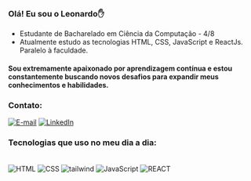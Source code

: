 ### Olá! Eu sou o Leonardo✋
<ul>
  <li> Estudante de Bacharelado em Ciência da Computação - 4/8<br/>
  <li> Atualmente estudo as tecnologias HTML, CSS, JavaScript e ReactJs. Paralelo à faculdade.
</ul>

#### Sou extremamente apaixonado por aprendizagem contínua e estou constantemente buscando novos desafios para expandir meus conhecimentos e habilidades.

### Contato:
[![E-mail](https://img.shields.io/badge/Gmail-D14836?style=for-the-badge&logo=gmail&logoColor=white)](mailto:leonardoocvrb@gmail.com) 
[![LinkedIn](https://img.shields.io/badge/LinkedIn-0077B5?style=for-the-badge&logo=linkedin&logoColor=white)](https://www.linkedin.com/in/leonardo-oc/) 
### Tecnologias que uso no meu dia a dia:
<div style="display: inline-block"><br/>
	<img align="center" alt="HTML" src="https://img.shields.io/badge/HTML5-E34F26?style=for-the-badge&logo=html5&logoColor=white"/>
	<img align="center" alt="CSS" src="https://img.shields.io/badge/CSS3-1572B6?style=for-the-badge&logo=css3&logoColor=white"/>
	<img align="center" alt="tailwind" src="https://img.shields.io/badge/Tailwind_CSS-38B2AC?style=for-the-badge&logo=tailwind-css&logoColor=white"/>
	<img align="center" alt="JavaScript" src="https://img.shields.io/badge/JavaScript-323330?style=for-the-badge&logo=javascript&logoColor=F7DF1E"/>
	<img align="center" alt="REACT" src="https://img.shields.io/badge/React-20232A?style=for-the-badge&logo=react&logoColor=61DAFB"/>
</div>
<!-- [![WhatsApp](https://img.shields.io/badge/WhatsApp-25D366?style=for-the-badge&logo=whatsapp&logoColor=white)](https://wa.me/5532999252997/?text=Olá!) -->

<!-- [![Anurag's GitHub stats-Dark](https://github-readme-stats.vercel.app/api?username=leooc1&show_icons=true&theme=dark#gh-dark-mode-only)](https://github.com/anuraghazra/github-readme-stats#gh-dark-mode-only) -->

<!-- [![Top Langs](https://github-readme-stats.vercel.app/api/top-langs/?username=leooc1&layout=compact)](https://github.com/anuraghazra/github-readme-stats) -->

